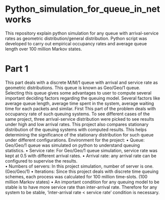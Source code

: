 # Python_simulation_for_queue_in_networks
This repository explain python simulation for any queue with arrival-service rates as geometric distribution/general distribution. Python script was developed to carry out empirical occupancy rates and average queue length over 100 million Markov states. 


# Part 1 

This part deals with a discrete M/M/1 queue with arrival and service rate as geometric distributions. This queue is known as Geo/Geo/1 queue. Selecting this queue gives some advantages to user to compute several important deciding factors regarding the queuing model. Several factors like average queue length, average time spent in the system, average waiting time for each packets and similar. First This part of the problem deals with occupancy rate of such queuing systems. To see different cases of the same project, three arrival-service distribution were picked to see results under high and low arrival rates. This project also compares stationary distribution of the queuing systems with computed results. This helps determining the significance of the stationary distribution for such queue under different configurations. 
Environment for the project: 
•	Queue: Geo/Geo/1 queue was simulated on python to understand queuing statistics. 
•	Service rate: For Geo/Geo/1 queue simulation, service rate was kept at 0.5 with different arrival rates. 
•	Arrival rate:  any arrival rate can be configured to supervise the results.  
•	Numbers of servers: In this project simulation, number of server is one. (Geo/Geo/1)
•	Iterations: Since this project deals with discrete time queuing schemes, each process was calculated for 100 million time-slots. (100 million Markov states) 
•	An important condition for any queuing model to be stable is to have more service rate than inter-arrival rate. Therefore for any system to be stable, ‘inter-arrival rate < service rate’ condition is necessary. 





